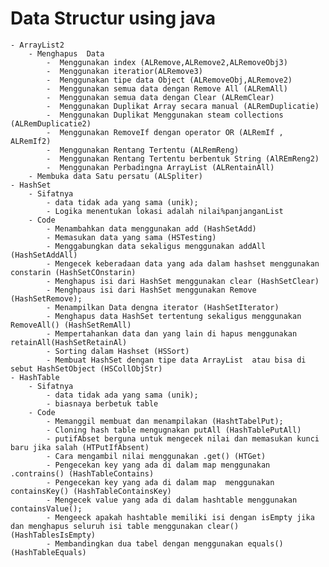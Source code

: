 # Data Structur using java
    - ArrayList2
        - Menghapus  Data
            -  Menggunakan index (ALRemove,ALRemove2,ALRemoveObj3)
            -  Menggunakan iteratior(ALRemove3)
            -  Menggunakan tipe data Object (ALRemoveObj,ALRemove2)
            -  Menggunakan semua data dengan Remove All (ALRemAll)
            -  Menggunakan semua data dengan Clear (ALRemClear)
            -  Menggunakan Duplikat Array secara manual (ALRemDuplicatie)
            -  Menggunakan Duplikat Menggunakan steam collections (ALRemDuplicatie2)
            -  Menggunakan RemoveIf dengan operator OR (ALRemIf , ALRemIf2)
            -  Menggunakan Rentang Tertentu (ALRemReng)
            -  Menggunakan Rentang Tertentu berbentuk String (AlREmReng2)
            -  Menggunakan Perbadingna ArrayList (ALRentainAll)
        - Membuka data Satu persatu (ALSpliter)
    - HashSet
        - Sifatnya
            - data tidak ada yang sama (unik);
            - Logika menentukan lokasi adalah nilai%panjanganList
        - Code
            - Menambahkan data menggunakan add (HashSetAdd)
            - Memasukan data yang sama (HSTesting)
            - Menggabungkan data sekaligus menggunakan addAll (HashSetAddAll)
            - Mengecek keberadaan data yang ada dalam hashset menggunakan constarin (HashSetCOnstarin)
            - Menghapus isi dari HashSet menggunakan clear (HashSetClear)
            - Menghpaus isi dari HashSet menggunakan Remove (HashSetRemove);
            - Menampilkan Data dengna iterator (HashSetIterator)
            - Menghapus data HashSet tertentung sekaligus menggunakan RemoveAll() (HashSetRemAll)
            - Mempertahankan data dan yang lain di hapus menggunakan retainAll(HashSetRetainAl)
            - Sorting dalam Hashset (HSSort)
            - Membuat HashSet dengan tipe data ArrayList  atau bisa di sebut HashSetObject (HSCollObjStr)
    - HashTable
        - Sifatnya
            - data tidak ada yang sama (unik);
            - biasnaya berbetuk table
        - Code
            - Memanggil membuat dan menampilakan (HashtTabelPut);
            - Cloning hash table mengugnakan putAll (HashTablePutAll)
            - putifAbset berguna untuk mengecek nilai dan memasukan kunci baru jika salah (HTPutIfAbsent)
            - Cara mengambil nilai menggunakan .get() (HTGet)
            - Pengecekan key yang ada di dalam map menggunakan .contrains() (HashTableContains)
            - Pengecekan key yang ada di dalam map  menggunakan containsKey() (HashTableContainsKey)
            - Mengecek value yang ada di dalam hashtable menggunakan containsValue();
            - Mengeeck apakah hashtable memiliki isi dengan isEmpty jika dan menghapus seluruh isi table menggunakan clear() (HashTablesIsEmpty)
            - Membandingkan dua tabel dengan menggunakan equals() (HashTableEquals)


